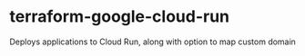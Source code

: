 # terraform-google-cloud-run

Deploys applications to Cloud Run, along with option to map custom domain
